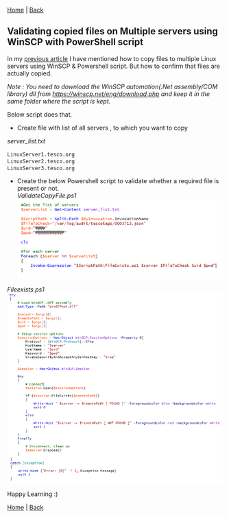 [Home](https://debbiswal.github.io/Tech-BITE) \| [Back](https://debbiswal.github.io/Tech-BITE/#powershell)

## Validating copied files on Multiple servers using WinSCP with PowerShell script  

In my [previous article](https://github.com/debbiswal/Articles/blob/master/PowerShell/Art-2/copyfile_to_multiple_server.md) I have mentioned how to copy files to multiple Linux servers using WinSCP & Powershell script.
But how to confirm that files are actually copied.

*Note : You need to download the WinSCP automation(.Net assembly/COM library) dll from https://winscp.net/eng/download.php and keep it in the same folder where the script is kept.*  

Below script does that.  

* Create file with list of all servers , to which you want to copy  

*server_list.txt*  
```
LinuxServer1.tesco.org
LinuxServer2.tesco.org
LinuxServer3.tesco.org
```  

* Create the below Powershell script to validate whether a required file is present or not.  
*ValidateCopyFile.ps1*   
![img1](images/img1.png)  

*Fileexists.ps1*  
![img2](images/img2.png)  


Happy Learning :)

[Home](https://debbiswal.github.io/Tech-BITE) \| [Back](https://debbiswal.github.io/Tech-BITE/#powershell)
